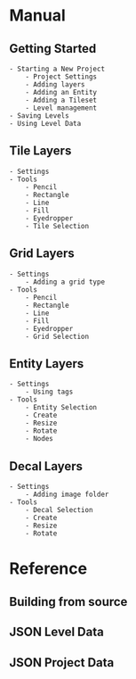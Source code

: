 # Manual

## Getting Started
	- Starting a New Project
    	- Project Settings
    	- Adding layers
    	- Adding an Entity
    	- Adding a Tileset
    	- Level management
	- Saving Levels
	- Using Level Data

## Tile Layers
	- Settings
	- Tools
    	- Pencil
    	- Rectangle
    	- Line
    	- Fill
    	- Eyedropper
    	- Tile Selection

## Grid Layers
	- Settings
    	- Adding a grid type
	- Tools
    	- Pencil
    	- Rectangle
    	- Line
    	- Fill
    	- Eyedropper
    	- Grid Selection

## Entity Layers
	- Settings
    	- Using tags
	- Tools
    	- Entity Selection
    	- Create
    	- Resize
    	- Rotate
    	- Nodes

## Decal Layers
	- Settings
    	- Adding image folder
	- Tools
    	- Decal Selection
    	- Create
    	- Resize
    	- Rotate

# Reference

## Building from source
## JSON Level Data
## JSON Project Data